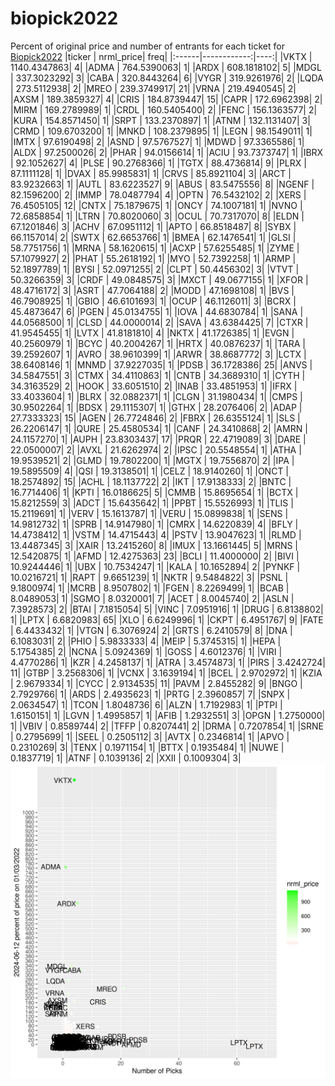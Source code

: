 # biopick2022
Percent of original price and number of entrants for each ticket for [Biopick2022](https://twitter.com/hashtag/Biopick2022)
|ticker |   nrml_price| freq|
|:------|------------:|----:|
|VKTX   | 1140.4347863|    4|
|ADMA   |  764.5390063|    1|
|ARDX   |  608.1818102|    5|
|MDGL   |  337.3023292|    3|
|CABA   |  320.8443264|    6|
|VYGR   |  319.9261976|    2|
|LQDA   |  273.5112938|    2|
|MREO   |  239.3749917|   21|
|VRNA   |  219.4940545|    2|
|AXSM   |  189.3859327|    4|
|CRIS   |  184.8739447|   15|
|CAPR   |  172.6962398|    2|
|MIRM   |  169.2789989|    1|
|CRDL   |  160.5405400|    2|
|FENC   |  156.1363577|    2|
|KURA   |  154.8571450|    1|
|SRPT   |  133.2370897|    1|
|ATNM   |  132.1131407|    3|
|CRMD   |  109.6703200|    1|
|MNKD   |  108.2379895|    1|
|LEGN   |   98.1549011|    1|
|IMTX   |   97.6190498|    2|
|ASND   |   97.5767527|    1|
|MDWD   |   97.3365586|    1|
|ALDX   |   97.2500026|    2|
|PHAR   |   94.0156614|    1|
|ACIU   |   93.7373747|    1|
|IBRX   |   92.1052627|    4|
|PLSE   |   90.2768366|    1|
|TGTX   |   88.4736814|    9|
|PLRX   |   87.1111128|    1|
|DVAX   |   85.9985831|    1|
|CRVS   |   85.8921104|    3|
|ARCT   |   83.9232663|    1|
|AUTL   |   83.6223527|    9|
|ABUS   |   83.5475556|    8|
|NGENF  |   82.1596200|    2|
|IMMP   |   78.0487794|    4|
|OPTN   |   76.5432102|    2|
|XERS   |   76.4505105|   12|
|CNTX   |   75.1879675|    1|
|ONCY   |   74.1007181|    1|
|NVNO   |   72.6858854|    1|
|LTRN   |   70.8020060|    3|
|OCUL   |   70.7317070|    8|
|ELDN   |   67.1201846|    3|
|ACHV   |   67.0951112|    1|
|APTO   |   66.8518487|    8|
|SYBX   |   66.1157014|    2|
|SWTX   |   62.6653766|    1|
|BMEA   |   62.1476541|    1|
|GLSI   |   58.7751756|    1|
|MRNA   |   58.1620615|    1|
|ACXP   |   57.6255485|    1|
|ZYME   |   57.1079927|    2|
|PHAT   |   55.2618192|    1|
|MYO    |   52.7392258|    1|
|ARMP   |   52.1897789|    1|
|BYSI   |   52.0971255|    2|
|CLPT   |   50.4456302|    3|
|VTVT   |   50.3266359|    3|
|CRDF   |   49.0848575|    3|
|MXCT   |   49.0677155|    1|
|XFOR   |   48.4716172|    3|
|ASRT   |   47.7064188|    2|
|MODD   |   47.1698108|    1|
|BVS    |   46.7908925|    1|
|GBIO   |   46.6101693|    1|
|OCUP   |   46.1126011|    3|
|BCRX   |   45.4873647|    6|
|PGEN   |   45.0134755|    1|
|IOVA   |   44.6830784|    1|
|SANA   |   44.0568500|    1|
|CLSD   |   44.0000014|    2|
|SAVA   |   43.6384425|    7|
|CTXR   |   41.9545455|    1|
|LVTX   |   41.8181810|    4|
|NKTX   |   41.1726385|    1|
|EVGN   |   40.2560979|    1|
|BCYC   |   40.2004267|    1|
|HRTX   |   40.0876237|    1|
|TARA   |   39.2592607|    1|
|AVRO   |   38.9610399|    1|
|ARWR   |   38.8687772|    3|
|LCTX   |   38.6408146|    1|
|MNMD   |   37.9227035|    1|
|PDSB   |   36.1728386|   25|
|ANVS   |   34.5847551|    3|
|CTMX   |   34.4110863|    1|
|CNTB   |   34.3689310|    1|
|CYTH   |   34.3163529|    2|
|HOOK   |   33.6051510|    2|
|INAB   |   33.4851953|    1|
|IFRX   |   33.4033604|    1|
|BLRX   |   32.0882371|    1|
|CLGN   |   31.1980434|    1|
|CMPS   |   30.9502264|    1|
|BDSX   |   29.1115307|    1|
|GTHX   |   28.2076406|    2|
|ADAP   |   27.7333323|   15|
|AGEN   |   26.7724846|    2|
|FBRX   |   26.6355124|    1|
|SLS    |   26.2206147|    1|
|QURE   |   25.4580534|    1|
|CANF   |   24.3410868|    2|
|AMRN   |   24.1157270|    1|
|AUPH   |   23.8303437|   17|
|PRQR   |   22.4719089|    3|
|DARE   |   22.0500007|    2|
|AVXL   |   21.6262974|    2|
|IPSC   |   20.5548554|    1|
|ATHA   |   19.9539521|    2|
|GLMD   |   19.7802200|    1|
|MGTX   |   19.7556870|    2|
|IPA    |   19.5895509|    4|
|QSI    |   19.3138501|    1|
|CELZ   |   18.9140260|    1|
|ONCT   |   18.2574892|   15|
|ACHL   |   18.1137722|    2|
|IKT    |   17.9138333|    2|
|BNTC   |   16.7714406|    1|
|KPTI   |   16.0186625|    5|
|CMMB   |   15.8695654|    1|
|BCTX   |   15.8212559|    3|
|ADCT   |   15.6435642|    1|
|PPBT   |   15.5526993|    1|
|TLIS   |   15.2119691|    1|
|VERV   |   15.1613787|    1|
|VERU   |   15.0899838|    1|
|SENS   |   14.9812732|    1|
|SPRB   |   14.9147980|    1|
|CMRX   |   14.6220839|    4|
|BFLY   |   14.4738412|    1|
|VSTM   |   14.4715443|    4|
|PSTV   |   13.9047623|    1|
|RLMD   |   13.4487345|    3|
|XAIR   |   13.2415260|    8|
|IMUX   |   13.1661445|    5|
|MRNS   |   12.5420875|    1|
|AFMD   |   12.4275363|   23|
|BCLI   |   11.4000000|    2|
|BIVI   |   10.9244446|    1|
|UBX    |   10.7534247|    1|
|KALA   |   10.1652894|    2|
|PYNKF  |   10.0216721|    1|
|RAPT   |    9.6651239|    1|
|NKTR   |    9.5484822|    3|
|PSNL   |    9.1800974|    1|
|MCRB   |    8.9507802|    1|
|FGEN   |    8.2269499|    1|
|BCAB   |    8.0489053|    1|
|SGMO   |    8.0320001|    7|
|ACET   |    8.0045740|    2|
|ASLN   |    7.3928573|    2|
|BTAI   |    7.1815054|    5|
|VINC   |    7.0951916|    1|
|DRUG   |    6.8138802|    1|
|LPTX   |    6.6820983|   65|
|XLO    |    6.6249996|    1|
|CKPT   |    6.4951767|    9|
|FATE   |    6.4433432|    1|
|VTGN   |    6.3076924|    2|
|GRTS   |    6.2410579|    8|
|DNA    |    6.1083031|    2|
|PHIO   |    5.9833333|    4|
|MEIP   |    5.3745315|    1|
|HEPA   |    5.1754385|    2|
|NCNA   |    5.0924369|    1|
|GOSS   |    4.6012376|    1|
|VIRI   |    4.4770286|    1|
|KZR    |    4.2458137|    1|
|ATRA   |    3.4574873|    1|
|PIRS   |    3.4242724|   11|
|GTBP   |    3.2568306|    1|
|VCNX   |    3.1639194|    1|
|BCEL   |    2.9702972|    1|
|KZIA   |    2.9679334|    1|
|CYCC   |    2.9134535|   11|
|PAVM   |    2.8455282|    9|
|BNGO   |    2.7929766|    1|
|ARDS   |    2.4935623|    1|
|PRTG   |    2.3960857|    7|
|SNPX   |    2.0634547|    1|
|TCON   |    1.8048736|    6|
|ALZN   |    1.7192983|    1|
|PTPI   |    1.6150151|    1|
|LGVN   |    1.4995857|    1|
|AFIB   |    1.2932551|    3|
|OPGN   |    1.2750000|    1|
|VBIV   |    0.8589744|    2|
|TFFP   |    0.8207441|    2|
|DRMA   |    0.7207854|    1|
|SRNE   |    0.2795699|    1|
|SEEL   |    0.2505112|    3|
|AVTX   |    0.2346814|    1|
|APVO   |    0.2310269|    3|
|TENX   |    0.1971154|    1|
|BTTX   |    0.1935484|    1|
|NUWE   |    0.1837719|    1|
|ATNF   |    0.1039136|    2|
|XXII   |    0.1009304|    3|
![retvspicks](biopicks.png?raw=true)
